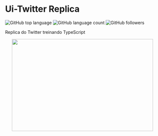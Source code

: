 # Ui-Twitter Replica

![GitHub top language](https://img.shields.io/github/languages/top/Valdoni9/ui-twitter?style=plastic)
![GitHub language count](https://img.shields.io/github/languages/count/Valdoni9/ui-twitter?style=plastic)
![GitHub followers](https://img.shields.io/github/followers/Valdoni9?style=social)

Replica do Twitter treinando TypeScript

<p align="center">
  <img width="460" height="300" src=""
</p>
